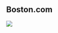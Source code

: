 ## Boston.com
<a target="_blank" href="https://github.com/NDNey/layouts">
	<img src="https://res.cloudinary.com/dile8hu1p/image/upload/v1645128478/websites/foodist_o2r6vn.png"  >
</a>